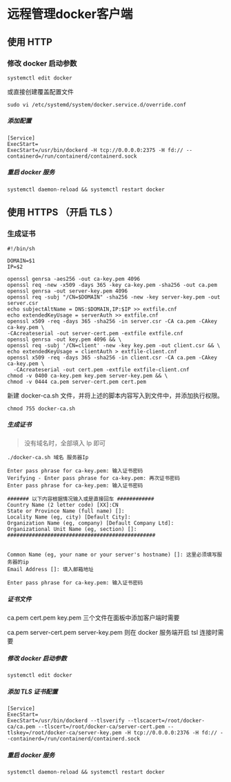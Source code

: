 # 远程管理docker客户端

## 使用 HTTP

### 修改 docker 启动参数

```
systemctl edit docker
```

或直接创建覆盖配置文件 

```
sudo vi /etc/systemd/system/docker.service.d/override.conf
```

##### 添加配置

```
[Service]
ExecStart=
ExecStart=/usr/bin/dockerd -H tcp://0.0.0.0:2375 -H fd:// --containerd=/run/containerd/containerd.sock
```

##### 重启 docker 服务

```
systemctl daemon-reload && systemctl restart docker
```

## 使用 HTTPS （开启 TLS ）

### 生成证书

```shell
#!/bin/sh

DOMAIN=$1
IP=$2

openssl genrsa -aes256 -out ca-key.pem 4096
openssl req -new -x509 -days 365 -key ca-key.pem -sha256 -out ca.pem
openssl genrsa -out server-key.pem 4096
openssl req -subj "/CN=$DOMAIN" -sha256 -new -key server-key.pem -out server.csr
echo subjectAltName = DNS:$DOMAIN,IP:$IP >> extfile.cnf
echo extendedKeyUsage = serverAuth >> extfile.cnf
openssl x509 -req -days 365 -sha256 -in server.csr -CA ca.pem -CAkey ca-key.pem \
-CAcreateserial -out server-cert.pem -extfile extfile.cnf
openssl genrsa -out key.pem 4096 && \
openssl req -subj '/CN=client' -new -key key.pem -out client.csr && \
echo extendedKeyUsage = clientAuth > extfile-client.cnf
openssl x509 -req -days 365 -sha256 -in client.csr -CA ca.pem -CAkey ca-key.pem \
  -CAcreateserial -out cert.pem -extfile extfile-client.cnf
chmod -v 0400 ca-key.pem key.pem server-key.pem && \
chmod -v 0444 ca.pem server-cert.pem cert.pem
``` 

新建 docker-ca.sh 文件，并将上述的脚本内容写入到文件中，并添加执行权限。

```
chmod 755 docker-ca.sh
```

##### 生成证书

> 没有域名时，全部填入 Ip 即可

```
./docker-ca.sh 域名 服务器Ip
```

```
Enter pass phrase for ca-key.pem: 输入证书密码
Verifying - Enter pass phrase for ca-key.pem: 再次证书密码
Enter pass phrase for ca-key.pem: 输入证书密码

####### 以下内容根据情况输入或是直接回车 ############
Country Name (2 letter code) [XX]:CN
State or Province Name (full name) []: 
Locality Name (eg, city) [Default City]:
Organization Name (eg, company) [Default Company Ltd]:
Organizational Unit Name (eg, section) []:
################################################


Common Name (eg, your name or your server's hostname) []: 这里必须填写服务器的ip
Email Address []: 填入邮箱地址

Enter pass phrase for ca-key.pem: 输入证书密码
```

##### 证书文件

ca.pem cert.pem key.pem 三个文件在面板中添加客户端时需要

ca.pem server-cert.pem server-key.pem 则在 docker 服务端开启 tsl 连接时需要

##### 修改 docker 启动参数

```
systemctl edit docker
```

##### 添加 TLS 证书配置

```
[Service]
ExecStart=
ExecStart=/usr/bin/dockerd --tlsverify --tlscacert=/root/docker-ca/ca.pem --tlscert=/root/docker-ca/server-cert.pem --tlskey=/root/docker-ca/server-key.pem -H tcp://0.0.0.0:2376 -H fd:// --containerd=/run/containerd/containerd.sock
```

##### 重启 docker 服务

```
systemctl daemon-reload && systemctl restart docker
```